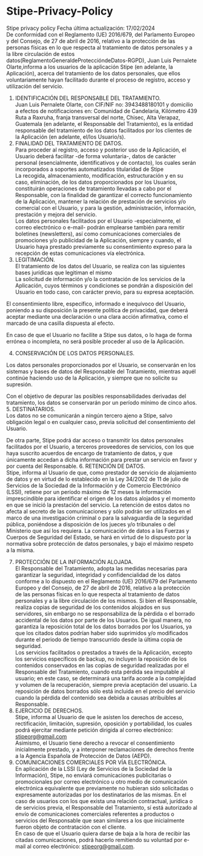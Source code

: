 # Stipe-Privacy-Policy
Stipe privacy policy
Fecha última actualización: 17/02/2024		
De conformidad con el Reglamento (UE) 2016/679, del Parlamento Europeo y del Consejo, de 27 de abril de 2016, relativo a la protección de las personas físicas en lo que respecta al tratamiento de datos personales y a la libre circulación de estos datos(ReglamentoGeneraldeProteccióndeDatos-RGPD), Juan Luis Pernalete Olarte,informa a los usuarios de la aplicación Stipe (en adelante, la Aplicación), acerca del tratamiento de los datos personales, que ellos voluntariamente hayan facilitado durante el proceso de registro, acceso y utilización del servicio.		
1. IDENTIFICACIÓN DEL RESPONSABLE DEL TRATAMIENTO.			
Juan Luis Pernalete Olarte, con CIF/NIF no: 3943488180101  y domicilio a efectos de notificaciones en: Comunidad de Candelaria, Kilómetro 439 Ruta a Raxruha, franja transversal del norte, Chisec, Alta Verapaz, Guatemala (en adelante, el Responsable del Tratamiento), es la entidad responsable del tratamiento de los datos facilitados por los clientes de la Aplicación (en adelante, el/los Usuario/s).	
2. FINALIDAD DEL TRATAMIENTO DE DATOS.		
Para proceder al registro, acceso y posterior uso de la Aplicación, el Usuario deberá facilitar -de forma voluntaria-, datos de carácter personal (esencialmente, identificativos y de contacto), los cuales serán incorporados a soportes automatizados titularidad de Stipe			
La recogida, almacenamiento, modificación, estructuración y en su caso, eliminación, de los datos proporcionados por los Usuarios, constituirán operaciones de tratamiento llevadas a cabo por el Responsable, con la finalidad de garantizar el correcto funcionamiento de la Aplicación, mantener la relación de prestación de servicios y/o comercial con el Usuario, y para la gestión, administración, información, prestación y mejora del servicio.	
Los datos personales facilitados por el Usuario -especialmente, el correo electrónico o e-mail- podrán emplearse también para remitir boletines (newsletters), así como comunicaciones comerciales de promociones y/o publicidad de la Aplicación, siempre y cuando, el Usuario haya prestado previamente su consentimiento expreso para la recepción de estas comunicaciones vía electrónica.		
3. LEGITIMACIÓN.			
El tratamiento de los datos del Usuario, se realiza con las siguientes bases jurídicas que legitiman el mismo		
La solicitud de información y/o la contratación de los servicios de la Aplicación, cuyos términos y condiciones se pondrán a disposición del Usuario en todo caso, con carácter previo, para su expresa aceptación.		
					 							
El consentimiento libre, específico, informado e inequívoco del Usuario, poniendo a su disposición la presente política de privacidad, que deberá aceptar mediante una declaración o una clara acción afirmativa, como el marcado de una casilla dispuesta al efecto.
 							
En caso de que el Usuario no facilite a Stipe sus datos, o lo haga de forma errónea o incompleta, no será posible proceder al uso de la Aplicación.
 							
4. CONSERVACIÓN DE LOS DATOS PERSONALES.
 							
Los datos personales proporcionados por el Usuario, se conservarán en los sistemas y bases de datos del Responsable del Tratamiento, mientras aquél continúe haciendo uso de la Aplicación, y siempre que no solicite su supresión.
 							
Con el objetivo de depurar las posibles responsabilidades derivadas del tratamiento, los datos se conservarán por un período mínimo de cinco años.
 5. DESTINATARIOS. 							
Los datos no se comunicarán a ningún tercero ajeno a Stipe, salvo obligación legal o en cualquier caso, previa solicitud del consentimiento del Usuario.
 							
De otra parte, Stipe podrá dar acceso o transmitir los datos personales facilitados por el Usuario, a terceros proveedores de servicios, con los que haya suscrito acuerdos de encargo de tratamiento de datos, y que únicamente accedan a dicha información para prestar un servicio en favor y por cuenta del Responsable.
6. RETENCIÓN DE DATOS.			
Stipe, informa al Usuario de que, como prestador de servicio de alojamiento de datos y en virtud de lo establecido en la Ley 34/2002 de 11 de julio de Servicios de la Sociedad de la Información y de Comercio Electrónico (LSSI), retiene por un período máximo de 12 meses la información imprescindible para identificar el origen de los datos alojados y el momento en que se inició la prestación del servicio.
La retención de estos datos no afecta al secreto de las comunicaciones y sólo podrán ser utilizados en el marco de una investigación criminal o para la salvaguardia de la seguridad pública, poniéndose a disposición de los jueces y/o tribunales o del Ministerio que así los requiera.
La comunicación de datos a las Fuerzas y Cuerpos de Seguridad del Estado, se hará en virtud de lo dispuesto por la normativa sobre protección de datos personales, y bajo el máximo respeto a la misma.
					
7. PROTECCIÓN DE LA INFORMACIÓN ALOJADA.	
El Responsable del Tratamiento, adopta las medidas necesarias para garantizar la seguridad, integridad y confidencialidad de los datos conforme a lo dispuesto en el Reglamento (UE) 2016/679 del Parlamento Europeo y del Consejo, de 27 de abril de 2016, relativo a la protección de las personas físicas en lo que respecta al tratamiento de datos personales y a la libre circulación de los mismos.
Si bien el Responsable, realiza copias de seguridad de los contenidos alojados en sus servidores, sin embargo no se responsabiliza de la pérdida o el borrado accidental de los datos por parte de los Usuarios. De igual manera, no garantiza la reposición total de los datos borrados por los Usuarios, ya que los citados datos podrían haber sido suprimidos y/o modificados durante el periodo de tiempo transcurrido desde la última copia de seguridad.		
Los servicios facilitados o prestados a través de la Aplicación, excepto los servicios específicos de backup, no incluyen la reposición de los contenidos conservados en las copias de seguridad realizadas por el Responsable del Tratamiento, cuando esta pérdida sea imputable al usuario; en este caso, se determinará una tarifa acorde a la complejidad y volumen de la recuperación, siempre previa aceptación del usuario. La reposición de datos borrados sólo está incluida en el precio del servicio cuando la pérdida del contenido sea debida a causas atribuibles al Responsable.	
8. EJERCICIO DE DERECHOS.	
Stipe, informa al Usuario de que le asisten los derechos de acceso, rectificación, limitación, supresión, oposición y portabilidad, los cuales podrá ejercitar mediante petición dirigida al correo electrónico: stipeorg@gmail.com		
Asimismo, el Usuario tiene derecho a revocar el consentimiento inicialmente prestado, y a interponer reclamaciones de derechos frente a la Agencia Española de Protección de Datos (AEPD).
9. COMUNICACIONES COMERCIALES POR VÍA ELECTRÓNICA.		
En aplicación de la LSSI (Ley de Servicios de la Sociedad de la Información), Stipe, no enviará comunicaciones publicitarias o promocionales por correo electrónico u otro medio de comunicación electrónica equivalente que previamente no hubieran sido solicitadas o expresamente autorizadas por los destinatarios de las mismas.
En el caso de usuarios con los que exista una relación contractual, jurídica o de servicios previa, el Responsable del Tratamiento, sí está autorizado al envío de comunicaciones comerciales referentes a productos o servicios del Responsable que sean similares a los que inicialmente fueron objeto de contratación con el cliente.	
En caso de que el Usuario quiera darse de baja a la hora de recibir las citadas comunicaciones, podrá hacerlo remitiendo su voluntad por e-mail al correo electrónico: stipeorg@gmail.com. 
